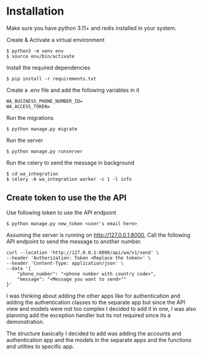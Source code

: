 # Installation
Make sure you have python 3.11+ and redis installed in your system.

Create & Activate a virtual environment
```
$ python3 -m venv env
$ source env/bin/activate
```

Install the required dependencies
```
$ pip install -r requirements.txt
```

Create a .env file and add the following variables in it
```
WA_BUSINESS_PHONE_NUMBER_ID=
WA_ACCESS_TOKEN=
```

Run the migrations
```
$ python manage.py migrate
```

Run the server
```
$ python manage.py runserver
```

Run the celery to send the message in background
```
$ cd wa_integration
$ celery -A wa_integration worker -c 1 -l info
```

## Create token to use the the API
Use following token to use the API endpoint
```
$ python manage.py new_token <user's email here>
```

Assuming the server is running on http://127.0.0.1:8000, Call the following API endpoint to send the message to another number.
```
curl --location 'http://127.0.0.1:8000/api/wa/v1/send' \
--header 'Authorization: Token <Replace the token>' \
--header 'Content-Type: application/json' \
--data '{
    "phone_number": "<phone number with country code>",
    "message": "<Message you want to send>""
}'
```

I was thinking about adding the other apps like for authentication and adding the authentication classes to the separate app but since the API view and models were not too complex I decided to add it in one, I was also planning add the exception handler but its not required since its a demonstration.

The structure basically I decided to add was adding the accounts and authentication app and the models in the separate apps and the functions and utilties to specific app.
